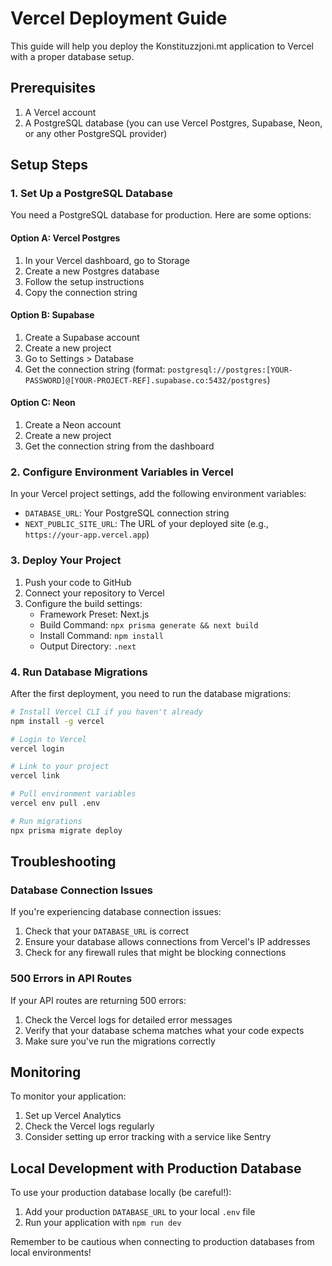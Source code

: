 # Vercel Deployment Guide

This guide will help you deploy the Konstituzzjoni.mt application to Vercel with a proper database setup.

## Prerequisites

1. A Vercel account
2. A PostgreSQL database (you can use Vercel Postgres, Supabase, Neon, or any other PostgreSQL provider)

## Setup Steps

### 1. Set Up a PostgreSQL Database

You need a PostgreSQL database for production. Here are some options:

#### Option A: Vercel Postgres

1. In your Vercel dashboard, go to Storage
2. Create a new Postgres database
3. Follow the setup instructions
4. Copy the connection string

#### Option B: Supabase

1. Create a Supabase account
2. Create a new project
3. Go to Settings > Database
4. Get the connection string (format: `postgresql://postgres:[YOUR-PASSWORD]@[YOUR-PROJECT-REF].supabase.co:5432/postgres`)

#### Option C: Neon

1. Create a Neon account
2. Create a new project
3. Get the connection string from the dashboard

### 2. Configure Environment Variables in Vercel

In your Vercel project settings, add the following environment variables:

- `DATABASE_URL`: Your PostgreSQL connection string
- `NEXT_PUBLIC_SITE_URL`: The URL of your deployed site (e.g., `https://your-app.vercel.app`)

### 3. Deploy Your Project

1. Push your code to GitHub
2. Connect your repository to Vercel
3. Configure the build settings:
   - Framework Preset: Next.js
   - Build Command: `npx prisma generate && next build`
   - Install Command: `npm install`
   - Output Directory: `.next`

### 4. Run Database Migrations

After the first deployment, you need to run the database migrations:

```bash
# Install Vercel CLI if you haven't already
npm install -g vercel

# Login to Vercel
vercel login

# Link to your project
vercel link

# Pull environment variables
vercel env pull .env

# Run migrations
npx prisma migrate deploy
```

## Troubleshooting

### Database Connection Issues

If you're experiencing database connection issues:

1. Check that your `DATABASE_URL` is correct
2. Ensure your database allows connections from Vercel's IP addresses
3. Check for any firewall rules that might be blocking connections

### 500 Errors in API Routes

If your API routes are returning 500 errors:

1. Check the Vercel logs for detailed error messages
2. Verify that your database schema matches what your code expects
3. Make sure you've run the migrations correctly

## Monitoring

To monitor your application:

1. Set up Vercel Analytics
2. Check the Vercel logs regularly
3. Consider setting up error tracking with a service like Sentry

## Local Development with Production Database

To use your production database locally (be careful!):

1. Add your production `DATABASE_URL` to your local `.env` file
2. Run your application with `npm run dev`

Remember to be cautious when connecting to production databases from local environments! 